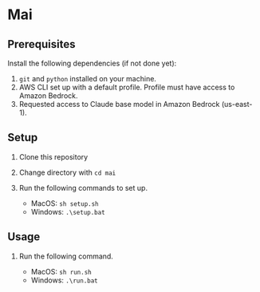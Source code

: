 # Mai

## Prerequisites

Install the following dependencies (if not done yet):

1. `git` and `python` installed on your machine.
2. AWS CLI set up with a default profile. Profile must have access to Amazon Bedrock.
3. Requested access to Claude base model in Amazon Bedrock (us-east-1).

## Setup

1. Clone this repository

2. Change directory with `cd mai`

3. Run the following commands to set up.

   - MacOS: `sh setup.sh`
   - Windows: `.\setup.bat`

## Usage

1. Run the following command.

   - MacOS: `sh run.sh`
   - Windows: `.\run.bat`
